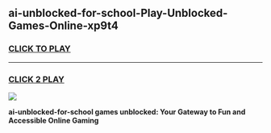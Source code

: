 
## ai-unblocked-for-school-Play-Unblocked-Games-Online-xp9t4
<h3>
<a href="https://premium76.site?title=ai-unblocked-for-school&ref=25A">CLICK TO PLAY</a></h3>
<hr>

<h3>
<a href="https://premium76.site?title=ai-unblocked-for-school&ref=25A">CLICK 2 PLAY</a>
  
</h3>

<a href="https://premium76.site?title=ai-unblocked-for-school&ref=25A"><img src="https://clearcache.store/games.png"></a>


**ai-unblocked-for-school games unblocked: Your Gateway to Fun and Accessible Online Gaming**
